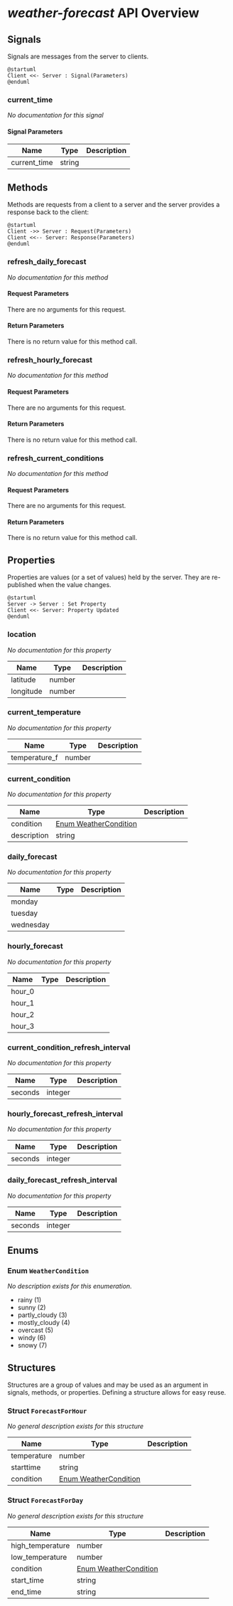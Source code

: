 # _weather-forecast_ API Overview 




## Signals

Signals are messages from the server to clients.

```plantuml
@startuml
Client <<- Server : Signal(Parameters)
@enduml
```

### current_time

_No documentation for this signal_

#### Signal Parameters

|Name|Type|Description|
|----|----|-----------|
|current_time|string||



## Methods

Methods are requests from a client to a server and the server provides a response back to the client:

```plantuml
@startuml
Client ->> Server : Request(Parameters)
Client <<-- Server: Response(Parameters)
@enduml
```


### refresh_daily_forecast

_No documentation for this method_

#### Request Parameters

There are no arguments for this request.

#### Return Parameters

There is no return value for this method call.

### refresh_hourly_forecast

_No documentation for this method_

#### Request Parameters

There are no arguments for this request.

#### Return Parameters

There is no return value for this method call.

### refresh_current_conditions

_No documentation for this method_

#### Request Parameters

There are no arguments for this request.

#### Return Parameters

There is no return value for this method call.

## Properties

Properties are values (or a set of values) held by the server.   They are re-published when the value changes. 

```plantuml
@startuml
Server -> Server : Set Property
Client <<- Server: Property Updated
@enduml
```

### location

_No documentation for this property_

|Name|Type|Description|
|----|----|-----------|
|latitude|number||
|longitude|number||

### current_temperature

_No documentation for this property_

|Name|Type|Description|
|----|----|-----------|
|temperature_f|number||

### current_condition

_No documentation for this property_

|Name|Type|Description|
|----|----|-----------|
|condition|[Enum WeatherCondition](#enum-WeatherCondition)||
|description|string||

### daily_forecast

_No documentation for this property_

|Name|Type|Description|
|----|----|-----------|
|monday|||
|tuesday|||
|wednesday|||

### hourly_forecast

_No documentation for this property_

|Name|Type|Description|
|----|----|-----------|
|hour_0|||
|hour_1|||
|hour_2|||
|hour_3|||

### current_condition_refresh_interval

_No documentation for this property_

|Name|Type|Description|
|----|----|-----------|
|seconds|integer||

### hourly_forecast_refresh_interval

_No documentation for this property_

|Name|Type|Description|
|----|----|-----------|
|seconds|integer||

### daily_forecast_refresh_interval

_No documentation for this property_

|Name|Type|Description|
|----|----|-----------|
|seconds|integer||


## Enums

### Enum `WeatherCondition`

<a name="Enum-WeatherCondition"></a>_No description exists for this enumeration._

* rainy (1)
* sunny (2)
* partly_cloudy (3)
* mostly_cloudy (4)
* overcast (5)
* windy (6)
* snowy (7)


## Structures

Structures are a group of values and may be used as an argument in signals, methods, or properties.  Defining a structure allows for easy reuse.

### Struct `ForecastForHour`

<a name="Enum-ForecastForHour"></a>_No general description exists for this structure_

|Name|Type|Description|
|----|----|-----------|
|temperature|number||
|starttime|string||
|condition|[Enum WeatherCondition](#enum-WeatherCondition)||

### Struct `ForecastForDay`

<a name="Enum-ForecastForDay"></a>_No general description exists for this structure_

|Name|Type|Description|
|----|----|-----------|
|high_temperature|number||
|low_temperature|number||
|condition|[Enum WeatherCondition](#enum-WeatherCondition)||
|start_time|string||
|end_time|string||
